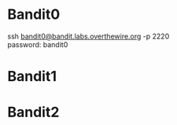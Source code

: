 # Bandit0

ssh bandit0@bandit.labs.overthewire.org -p 2220  
password: bandit0 

# Bandit1


# Bandit2


